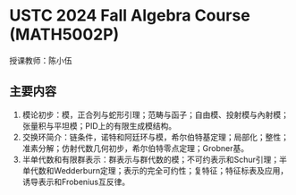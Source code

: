 # USTC 2024 Fall Algebra Course (MATH5002P)

授课教师：陈小伍

## 主要内容
1. 模论初步：模，正合列与蛇形引理；范畴与函子；自由模、投射模与內射模；张量积与平坦模；PID上的有限生成模结构。
2. 交换环简介：链条件，诺特和阿廷环与模，希尔伯特基定理；局部化；整性；准素分解；仿射代数几何初步，希尔伯特零点定理；Grobner基。
3. 半单代数和有限群表示：群表示与群代数的模；不可约表示和Schur引理；半单代数和Wedderburn定理；表示的完全可约性；复特征；特征标表及应用，诱导表示和Frobenius互反律。
